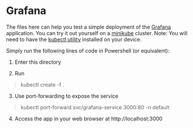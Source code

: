 # Grafana

The files here can help you test a simple deployment of the [Grafana](https://grafana.com/) application.
You can try it out yourself on a [minikube](https://minikube.sigs.k8s.io/docs/) cluster. 
Note: You will need to have the [kubectl utility](https://kubernetes.io/docs/tasks/tools/#kubectl) installed on your device. 

Simply run the following lines of code in Powershell (or equivalent):


1. Enter this directory

2. Run
>kubectl create -f .

3. Use port-forwarding to expose the service
>kubectl port-forward svc/grafana-service 3000:80 -n default

4. Access the app in your web browser at http://localhost:3000

